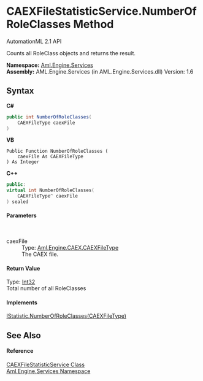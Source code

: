 # CAEXFileStatisticService.NumberOfRoleClasses Method 
AutomationML 2.1 API 

Counts all RoleClass objects and returns the result.

**Namespace:**&nbsp;<a href="N_Aml_Engine_Services">Aml.Engine.Services</a><br />**Assembly:**&nbsp;AML.Engine.Services (in AML.Engine.Services.dll) Version: 1.6

## Syntax

**C#**<br />
``` C#
public int NumberOfRoleClasses(
	CAEXFileType caexFile
)
```

**VB**<br />
``` VB
Public Function NumberOfRoleClasses ( 
	caexFile As CAEXFileType
) As Integer
```

**C++**<br />
``` C++
public:
virtual int NumberOfRoleClasses(
	CAEXFileType^ caexFile
) sealed
```


#### Parameters
&nbsp;<dl><dt>caexFile</dt><dd>Type: <a href="T_Aml_Engine_CAEX_CAEXFileType">Aml.Engine.CAEX.CAEXFileType</a><br />The CAEX file.</dd></dl>

#### Return Value
Type: <a href="https://docs.microsoft.com/dotnet/api/system.int32" target="_parent" rel="noopener noreferrer">Int32</a><br />Total number of all RoleClasses

#### Implements
<a href="M_Aml_Engine_Services_Interfaces_IStatistic_NumberOfRoleClasses">IStatistic.NumberOfRoleClasses(CAEXFileType)</a><br />

## See Also


#### Reference
<a href="T_Aml_Engine_Services_CAEXFileStatisticService">CAEXFileStatisticService Class</a><br /><a href="N_Aml_Engine_Services">Aml.Engine.Services Namespace</a><br />